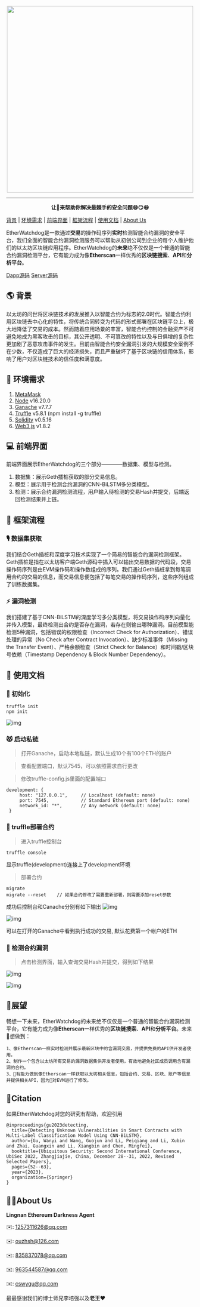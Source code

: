 <p align="center">
  <img src="https://raw.githubusercontent.com/Silence1017/EtherWatchdog_Dapp/main/images/card.png" align="middle"  width="500" />
</p>

------------------------------------------------------------------------------------------

<p align="center">
  <b>让🐶来帮助你解决最棘手的安全问题😄😏😆</b>
</p>


[背景](#1) | [环境需求](#2) | [前端界面](#3) | [框架流程](#4) | [使用文档](#5) | [About Us](#6)


EtherWatchdog是一款通过**交易**的操作码序列**实时**检测智能合约漏洞的安全平台，我们全面的智能合约漏洞检测服务可以帮助从初创公司到企业的每个人维护他们的以太坊区块链应用程序。EtherWatchdog的**未来**绝不仅仅是一个普通的智能合约漏洞检测平台，它有能力成为像**Etherscan**一样优秀的**区块链搜索**、**API**和**分析平台**。

[Dapp源码](https://github.com/Silence1017/EtherWatchdog_Dapp)  [Server源码](https://github.com/Silence1017/Lingnan-EthDarkness-Server)

<p id="1"></p> 

## 🌎 背景

以太坊的问世将区块链技术的发展推入以智能合约为标志的2.0时代。智能合约利用区块链去中心化的特性，将传统合同转变为代码的形式部署在区块链平台上，极大地降低了交易的成本。然而随着应用场景的丰富，智能合约控制的金融资产不可避免地成为黑客攻击的目标，其公开透明、不可篡改的特性以及与日俱增的复杂性更加剧了恶意攻击事件的发生。目前由智能合约安全漏洞引发的大规模安全案例不在少数，不仅造成了巨大的经济损失，而且严重破坏了基于区块链的信用体系，影响了用户对区块链技术的信任度和满意度。

<p id="2"></p> 

## 📃 环境需求

1. [MetaMask](https://metamask.io/)
2. [Node](https://nodejs.org/) v16.20.0
3. [Ganache](https://www.trufflesuite.com/ganache) v7.7.7
4. [Truffle](https://trufflesuite.com/truffle/) v5.8.1 (npm install -g truffle)
5. [Solidity](https://soliditylang.org/) v0.5.16
6. [Web3.js](https://web3js.org/) v1.8.2

<p id="3"></p> 

## 💻 前端界面

前端界面展示EtherWatchdog的三个部分————数据集、模型与检测。

1. 数据集：展示Geth插桩获取的部分交易信息。
2. 模型：展示用于检测合约漏洞的CNN-BiLSTM多分类模型。
3. 检测：展示合约漏洞检测流程，用户输入待检测的交易Hash并提交，后端返回检测结果并上链。

<p id="4"></p> 

## 🎉 框架流程

### 🎙️ 数据集获取

我们结合Geth插桩和深度学习技术实现了一个简易的智能合约漏洞检测框架。Geth插桩是指在以太坊客户端Geth源码中插入可以输出交易数据的代码段，交易操作码序列是由EVM操作码和操作数组成的序列。我们通过Geth插桩拿到每笔调用合约的交易的信息，而交易信息便包括了每笔交易的操作码序列，这些序列组成了训练数据集。

### ⚡ 漏洞检测

我们搭建了基于CNN-BiLSTM的深度学习多分类模型，将交易操作码序列向量化并传入模型，最终检测出合约是否存在漏洞，若存在则输出哪种漏洞。目前模型能检测5种漏洞，包括错误的权限检查（Incorrect Check for Authorization）、错误处理的异常（No Check after Contract Invocation）、缺少标准事件（Missing the Transfer Event）、严格余额检查（Strict Check for Balance）和时间戳/区块号依赖（Timestamp Dependency & Block Number Dependency）。

<p id="5"></p> 

## 📜 使用文档

### 🙈 初始化

```
truffle init
npm init
```
![img](https://raw.githubusercontent.com/Silence1017/EtherWatchdog_Dapp/main/images/5.png)

### 😾 启动私链

> 打开Ganache，启动本地私链，默认生成10个有100个ETH的账户

> 查看配置端口，默认7545，可以依照需求自行更改

> 修改truffle-config.js里面的配置端口
```
development: {
     host: "127.0.0.1",     // Localhost (default: none)
     port: 7545,            // Standard Ethereum port (default: none)
     network_id: "*",       // Any network (default: none)
 }
```

### 🔖 truffle部署合约

> 进入truffle控制台
```
truffle console
```
显示truffle(development)连接上了development环境

> 部署合约
```
migrate
migrate --reset    // 如果合约修改了需要重新部署，则需要添加reset参数
```
成功后控制台和Canache分别有如下输出
![img](https://raw.githubusercontent.com/Silence1017/EtherWatchdog_Dapp/main/images/1.png)

![img](https://raw.githubusercontent.com/Silence1017/EtherWatchdog_Dapp/main/images/2.png)

可以在打开的Ganache中看到执行成功的交易, 默认花费第一个帐户的ETH

### 🎩 检测合约漏洞

> 点击检测界面，输入查询交易Hash并提交，得到如下结果

![img](https://raw.githubusercontent.com/Silence1017/EtherWatchdog_Dapp/main/images/3.png)

![img](https://raw.githubusercontent.com/Silence1017/EtherWatchdog_Dapp/main/images/4.png)

## 🔔展望

畅想一下未来，EtherWatchdog的未来绝不仅仅是一个普通的智能合约漏洞检测平台，它有能力成为像**Etherscan**一样优秀的**区块链搜索**、**API**和**分析平台**。未来🐶想做到：
```text
1、像Etherscan一样实时检测并展示最新区块中的含漏洞交易，并提供免费的API供开发者使用。
2、制作一个包含以太坊所有交易的漏洞数据集供开发者使用，有效地避免社区成员调用含有漏洞的合约。
3、🐶有能力做到像Etherscan一样获取以太坊相关信息，包括合约、交易、区块、账户等信息并提供相关API，因为🐶对EVM进行了修改。
```

## 🔔Citation

如果EtherWatchdog对您的研究有帮助，欢迎引用

```
@inproceedings{gu2023detecting,
  title={Detecting Unknown Vulnerabilities in Smart Contracts with Multi-Label Classification Model Using CNN-BiLSTM},
  author={Gu, Wanyi and Wang, Guojun and Li, Peiqiang and Li, Xubin and Zhai, Guangxin and Li, Xiangbin and Chen, Mingfei},
  booktitle={Ubiquitous Security: Second International Conference, UbiSec 2022, Zhangjiajie, China, December 28--31, 2022, Revised Selected Papers},
  pages={52--63},
  year={2023},
  organization={Springer}
}
```
<p id="6"></p> 

## 👦👧About Us

**Lingnan Ethereum Darkness Agent**

✉️: 1257311626@qq.com

✉️: ouzhsh@126.com

✉️: 835837078@qq.com

✉️: 963544587@qq.com

✉️: cswygu@qq.com

最最感谢我们的博士师兄李培强以及**老王**❤️
